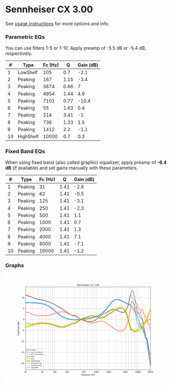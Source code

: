 # Sennheiser CX 3.00
See [usage instructions](https://github.com/jaakkopasanen/AutoEq#usage) for more options and info.

### Parametric EQs
You can use filters 1-5 or 1-10. Apply preamp of -5.5 dB or -5.4 dB, respectively.

|   # | Type      |   Fc (Hz) |    Q |   Gain (dB) |
|-----|-----------|-----------|------|-------------|
|   1 | LowShelf  |       105 | 0.7  |        -2.1 |
|   2 | Peaking   |       167 | 1.15 |        -3.4 |
|   3 | Peaking   |      3874 | 0.66 |         7   |
|   4 | Peaking   |      4954 | 1.44 |         4.9 |
|   5 | Peaking   |      7101 | 0.77 |       -10.4 |
|   6 | Peaking   |        55 | 1.63 |         0.4 |
|   7 | Peaking   |       314 | 3.41 |        -1   |
|   8 | Peaking   |       736 | 1.33 |         1.5 |
|   9 | Peaking   |      1412 | 2.2  |        -1.1 |
|  10 | HighShelf |     10000 | 0.7  |         0.3 |

### Fixed Band EQs
When using fixed band (also called graphic) equalizer, apply preamp of **-6.4 dB** (if available) and set gains manually with these parameters.

|   # | Type    |   Fc (Hz) |    Q |   Gain (dB) |
|-----|---------|-----------|------|-------------|
|   1 | Peaking |        31 | 1.41 |        -2.8 |
|   2 | Peaking |        62 | 1.41 |        -0.5 |
|   3 | Peaking |       125 | 1.41 |        -3.1 |
|   4 | Peaking |       250 | 1.41 |        -2.3 |
|   5 | Peaking |       500 | 1.41 |         1.1 |
|   6 | Peaking |      1000 | 1.41 |         0.7 |
|   7 | Peaking |      2000 | 1.41 |         1.3 |
|   8 | Peaking |      4000 | 1.41 |         7.1 |
|   9 | Peaking |      8000 | 1.41 |        -7.1 |
|  10 | Peaking |     16000 | 1.41 |        -1.2 |

### Graphs
![](./Sennheiser%20CX%203.00.png)
